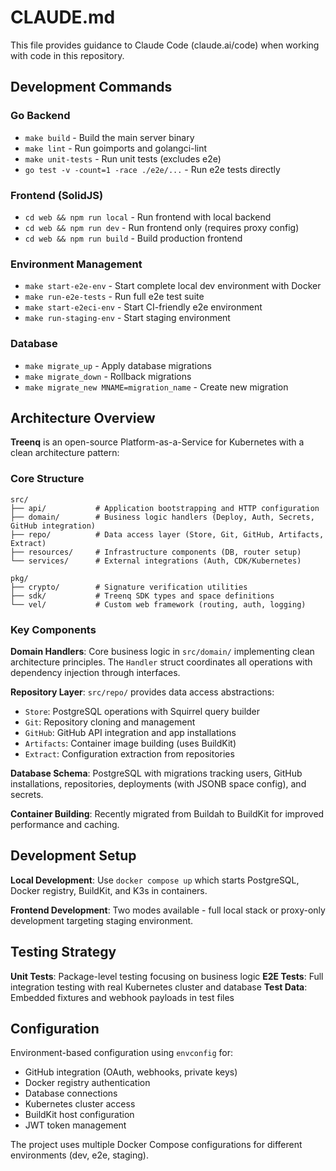 # CLAUDE.md

This file provides guidance to Claude Code (claude.ai/code) when working with code in this repository.

## Development Commands

### Go Backend

- `make build` - Build the main server binary
- `make lint` - Run goimports and golangci-lint
- `make unit-tests` - Run unit tests (excludes e2e)
- `go test -v -count=1 -race ./e2e/...` - Run e2e tests directly

### Frontend (SolidJS)

- `cd web && npm run local` - Run frontend with local backend
- `cd web && npm run dev` - Run frontend only (requires proxy config)
- `cd web && npm run build` - Build production frontend

### Environment Management

- `make start-e2e-env` - Start complete local dev environment with Docker
- `make run-e2e-tests` - Run full e2e test suite
- `make start-e2eci-env` - Start CI-friendly e2e environment
- `make run-staging-env` - Start staging environment

### Database

- `make migrate_up` - Apply database migrations
- `make migrate_down` - Rollback migrations
- `make migrate_new MNAME=migration_name` - Create new migration

## Architecture Overview

**Treenq** is an open-source Platform-as-a-Service for Kubernetes with a clean architecture pattern:

### Core Structure

```
src/
├── api/           # Application bootstrapping and HTTP configuration
├── domain/        # Business logic handlers (Deploy, Auth, Secrets, GitHub integration)
├── repo/          # Data access layer (Store, Git, GitHub, Artifacts, Extract)
├── resources/     # Infrastructure components (DB, router setup)
└── services/      # External integrations (Auth, CDK/Kubernetes)

pkg/
├── crypto/        # Signature verification utilities
├── sdk/           # Treenq SDK types and space definitions
└── vel/           # Custom web framework (routing, auth, logging)
```

### Key Components

**Domain Handlers**: Core business logic in `src/domain/` implementing clean architecture principles. The `Handler` struct coordinates all operations with dependency injection through interfaces.

**Repository Layer**: `src/repo/` provides data access abstractions:

- `Store`: PostgreSQL operations with Squirrel query builder
- `Git`: Repository cloning and management
- `GitHub`: GitHub API integration and app installations
- `Artifacts`: Container image building (uses BuildKit)
- `Extract`: Configuration extraction from repositories

**Database Schema**: PostgreSQL with migrations tracking users, GitHub installations, repositories, deployments (with JSONB space config), and secrets.

**Container Building**: Recently migrated from Buildah to BuildKit for improved performance and caching.

## Development Setup

**Local Development**: Use `docker compose up` which starts PostgreSQL, Docker registry, BuildKit, and K3s in containers.

**Frontend Development**: Two modes available - full local stack or proxy-only development targeting staging environment.

## Testing Strategy

**Unit Tests**: Package-level testing focusing on business logic
**E2E Tests**: Full integration testing with real Kubernetes cluster and database
**Test Data**: Embedded fixtures and webhook payloads in test files

## Configuration

Environment-based configuration using `envconfig` for:

- GitHub integration (OAuth, webhooks, private keys)
- Docker registry authentication
- Database connections
- Kubernetes cluster access
- BuildKit host configuration
- JWT token management

The project uses multiple Docker Compose configurations for different environments (dev, e2e, staging).
